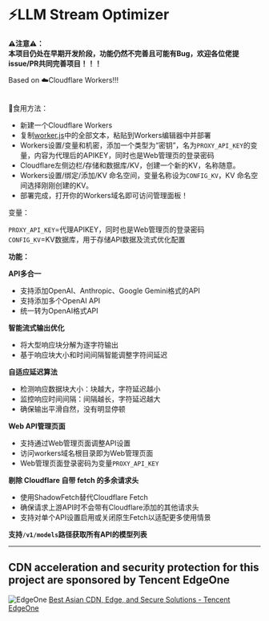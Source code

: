 # ⚡LLM Stream Optimizer


**⚠️注意⚠️：<br>本项目仍处在早期开发阶段，功能仍然不完善且可能有Bug，欢迎各位佬提issue/PR共同完善项目！！！**
<br>

Based on ☁️Cloudflare Workers!!!

<br>
🍗食用方法：


- 新建一个Cloudflare Workers
- 复制[worker.js](https://github.com/GeorgeXie2333/LLM-Stream-Optimizer/blob/main/worker.js)中的全部文本，粘贴到Workers编辑器中并部署
- Workers设置/变量和机密，添加一个类型为“密钥”，名为`PROXY_API_KEY`的变量，内容为代理后的APIKEY，同时也是Web管理页的登录密码
- Cloudflare左侧边栏/存储和数据库/KV，创建一个新的KV，名称随意。
- Workers设置/绑定/添加/KV 命名空间，变量名称设为`CONFIG_KV`，KV 命名空间选择刚刚创建的KV。
- 部署完成，打开你的Workers域名即可访问管理面板！




变量：

`PROXY_API_KEY`=代理APIKEY，同时也是Web管理页的登录密码<br>
`CONFIG_KV`=KV数据库，用于存储API数据及流式优化配置



**功能：**

**API多合一**
- 支持添加OpenAI、Anthropic、Google Gemini格式的API
- 支持添加多个OpenAI API
- 统一转为OpenAI格式API

**智能流式输出优化**
- 将大型响应块分解为逐字符输出
- 基于响应块大小和时间间隔智能调整字符间延迟

**自适应延迟算法**
- 检测响应数据块大小：块越大，字符延迟越小
- 监控响应时间间隔：间隔越长，字符延迟越大
- 确保输出平滑自然，没有明显停顿

**Web API管理页面**
- 支持通过Web管理页面调整API设置
- 访问workers域名根目录即为Web管理页面
- Web管理页面登录密码为变量`PROXY_API_KEY`

**剔除 Cloudflare 自带 fetch 的多余请求头**
- 使用ShadowFetch替代Cloudflare Fetch
- 确保请求上游API时不会带有Cloudflare添加的其他请求头
- 支持对单个API设置启用或关闭原生Fetch以适配更多使用情景


**支持`/v1/models`路径获取所有API的模型列表**

---

## CDN acceleration and security protection for this project are sponsored by Tencent EdgeOne
![EdgeOne](https://edgeone.ai/media/34fe3a45-492d-4ea4-ae5d-ea1087ca7b4b.png)
[Best Asian CDN, Edge, and Secure Solutions - Tencent EdgeOne](https://edgeone.ai/?from=github)
